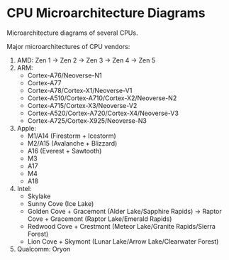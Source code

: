 # CPU Microarchitecture Diagrams

Microarchitecture diagrams of several CPUs.

Major microarchitectures of CPU vendors:

1. AMD: Zen 1 -> Zen 2 -> Zen 3 -> Zen 4 -> Zen 5
2. ARM:
	- Cortex-A76/Neoverse-N1
	- Cortex-A77
	- Cortex-A78/Cortex-X1/Neoverse-V1
	- Cortex-A510/Cortex-A710/Cortex-X2/Neoverse-N2
	- Cortex-A715/Cortex-X3/Neoverse-V2
	- Cortex-A520/Cortex-A720/Cortex-X4/Neoverse-V3
	- Cortex-A725/Cortex-X925/Neoverse-N3
3. Apple:
	- M1/A14 (Firestorm + Icestorm)
	- M2/A15 (Avalanche + Blizzard)
	- A16 (Everest + Sawtooth)
	- M3
	- A17
	- M4
	- A18
4. Intel:
	- Skylake
	- Sunny Cove (Ice Lake)
	- Golden Cove + Gracemont (Alder Lake/Sapphire Rapids) -> Raptor Cove + Gracemont (Raptor Lake/Emerald Rapids)
	- Redwood Cove + Crestmont (Meteor Lake/Granite Rapids/Sierra Forest)
	- Lion Cove + Skymont (Lunar Lake/Arrow Lake/Clearwater Forest)
5. Qualcomm: Oryon
